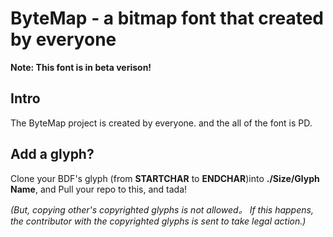 # ByteMap - a bitmap font that created by everyone
**Note: This font is in beta verison!**
## Intro
The ByteMap project is created by everyone. and the all of the font is PD.
## Add a glyph?
Clone your BDF's glyph (from **STARTCHAR** to **ENDCHAR**)into **./Size/Glyph Name**, and Pull your repo to this, and tada!

*(But, copying other's copyrighted glyphs is not allowed。 If this happens, the contributor with the copyrighted glyphs is sent to take legal action.)*
